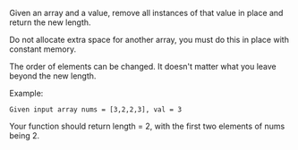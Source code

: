 Given an array and a value, remove all instances of that value in place and return the new length.

Do not allocate extra space for another array, you must do this in place with constant memory.

The order of elements can be changed. It doesn't matter what you leave beyond the new length.

Example:
```
Given input array nums = [3,2,2,3], val = 3
```

Your function should return length = 2, with the first two elements of nums being 2.